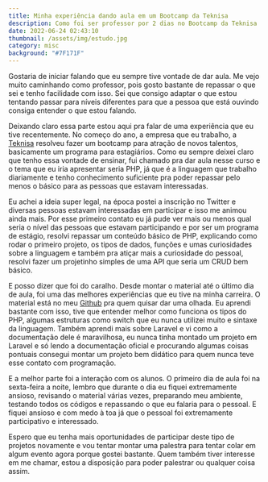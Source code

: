 ```yaml
---
title: Minha experiência dando aula em um Bootcamp da Teknisa
description: Como foi ser professor por 2 dias no Bootcamp da Teknisa
date: 2022-06-24 02:43:10
thumbnail: /assets/img/estudo.jpg
category: misc
background: "#7F171F"
---
```

Gostaria de iniciar falando que eu sempre tive vontade de dar aula. Me vejo muito caminhando como professor, pois gosto bastante de repassar o que sei e tenho facilidade com isso. Sei que consigo adaptar o que estou tentando passar para níveis diferentes para que a pessoa que está ouvindo consiga entender o que estou falando.

Deixando claro essa parte estou aqui pra falar de uma experiência que eu tive recentemente. No começo do ano, a empresa que eu trabalho, a [Teknisa](https://teknisa.gupy.io/) resolveu fazer um bootcamp para atração de novos talentos, basicamente um programa para estagiários. Como eu sempre deixei claro que tenho essa vontade de ensinar, fui chamado pra dar aula nesse curso e o tema que eu iria apresentar seria PHP, já que é a linguagem que trabalho diariamente e tenho conhecimento suficiente pra poder repassar pelo menos o básico para as pessoas que estavam interessadas.

Eu achei a ideia super legal, na época postei a inscrição no Twitter e diversas pessoas estavam interessadas em participar e isso me animou ainda mais. Por esse primeiro contato eu já pude ver mais ou menos qual seria o nível das pessoas que estavam participando e por ser um programa de estágio, resolvi repassar um conteúdo básico de PHP, explicando como rodar o primeiro projeto, os tipos de dados, funções e umas curiosidades sobre a linguagem e também pra atiçar mais a curiosidade do pessoal, resolvi fazer um projetinho simples de uma API que seria um CRUD bem básico.

E posso dizer que foi do caralho. Desde montar o material até o último dia de aula, foi uma das melhores experiências que eu tive na minha carreira. O material está no meu [Github](https://github.com/amaralluiz/curso-teknisa-php) pra quem quisar dar uma olhada. Eu aprendi bastante com isso, tive que entender melhor como funciona os tipos do PHP, algumas estruturas como switch que eu nunca utilizei muito e sintaxe da linguagem. Também aprendi mais sobre Laravel e vi como a documentação dele é maravilhosa, eu nunca tinha montado um projeto em Laravel e só lendo a documentação oficial e procurando algumas coisas pontuais consegui montar um projeto bem didático para quem nunca teve esse contato com programação.

E a melhor parte foi a interação com os alunos. O primeiro dia de aula foi na sexta-feira a noite, lembro que durante o dia eu fiquei extremamente ansioso, revisando o material várias vezes, preparando meu ambiente, testando todos os códigos e repassando o que eu falaria para o pessoal. E fiquei ansioso e com medo à toa já que o pessoal foi extremamente participativo e interessado.

Espero que eu tenha mais oportunidades de participar deste tipo de projetos novamente e vou tentar montar uma palestra para tentar colar em algum evento agora porque gostei bastante. Quem também tiver interesse em me chamar, estou a disposição para poder palestrar ou qualquer coisa assim.